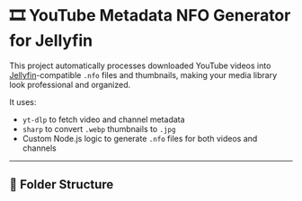 # 🎞️ YouTube Metadata NFO Generator for Jellyfin

This project automatically processes downloaded YouTube videos into [Jellyfin](https://jellyfin.org/)-compatible `.nfo` files and thumbnails, making your media library look professional and organized.

It uses:
- `yt-dlp` to fetch video and channel metadata
- `sharp` to convert `.webp` thumbnails to `.jpg`
- Custom Node.js logic to generate `.nfo` files for both videos and channels

---

## 📁 Folder Structure

